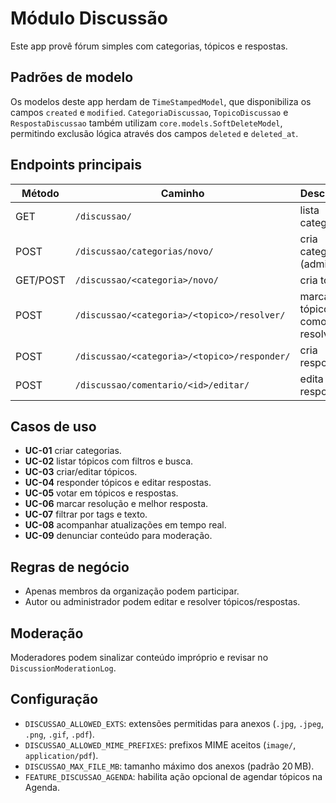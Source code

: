 # Módulo Discussão

Este app provê fórum simples com categorias, tópicos e respostas.

## Padrões de modelo

Os modelos deste app herdam de `TimeStampedModel`, que disponibiliza os
campos `created` e `modified`. `CategoriaDiscussao`, `TopicoDiscussao` e
`RespostaDiscussao` também utilizam `core.models.SoftDeleteModel`, permitindo
exclusão lógica através dos campos `deleted` e `deleted_at`.

## Endpoints principais

| Método | Caminho | Descrição |
|--------|--------|-----------|
| GET | `/discussao/` | lista categorias |
| POST | `/discussao/categorias/novo/` | cria categoria (admin) |
| GET/POST | `/discussao/<categoria>/novo/` | cria tópico |
| POST | `/discussao/<categoria>/<topico>/resolver/` | marca tópico como resolvido |
| POST | `/discussao/<categoria>/<topico>/responder/` | cria resposta |
| POST | `/discussao/comentario/<id>/editar/` | edita resposta |

## Casos de uso

- **UC-01** criar categorias.
- **UC-02** listar tópicos com filtros e busca.
- **UC-03** criar/editar tópicos.
- **UC-04** responder tópicos e editar respostas.
- **UC-05** votar em tópicos e respostas.
- **UC-06** marcar resolução e melhor resposta.
- **UC-07** filtrar por tags e texto.
- **UC-08** acompanhar atualizações em tempo real.
- **UC-09** denunciar conteúdo para moderação.

## Regras de negócio

* Apenas membros da organização podem participar.
* Autor ou administrador podem editar e resolver tópicos/respostas.

## Moderação

Moderadores podem sinalizar conteúdo impróprio e revisar no `DiscussionModerationLog`.

## Configuração

- `DISCUSSAO_ALLOWED_EXTS`: extensões permitidas para anexos (`.jpg`, `.jpeg`, `.png`, `.gif`, `.pdf`).
- `DISCUSSAO_ALLOWED_MIME_PREFIXES`: prefixos MIME aceitos (`image/`, `application/pdf`).
- `DISCUSSAO_MAX_FILE_MB`: tamanho máximo dos anexos (padrão 20 MB).
- `FEATURE_DISCUSSAO_AGENDA`: habilita ação opcional de agendar tópicos na Agenda.

